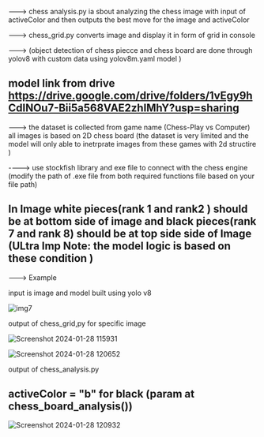 ---> chess analysis.py  ia sbout analyzing the chess image with input of activeColor and then outputs the best move for the image and activeColor

---> chess_grid.py converts image and display it in form of grid in console 

---> (object detection of chess piecce and chess board  are done through yolov8 with custom data using yolov8m.yaml model )
## model link from drive https://drive.google.com/drive/folders/1vEgy9hCdINOu7-Bii5a568VAE2zhIMhY?usp=sharing


---> the dataset is collected from game name (Chess-Play vs Computer) all images is based on 2D chess board (the dataset is very limited and the model will only able to inetrprate images from these games with 2d structire )

----> use stockfish library and exe file to connect with the chess engine (modify the path of .exe file from both required functions file based on your file path)

## In Image white pieces(rank 1 and rank2 ) should be at bottom side of image and black pieces(rank 7 and rank 8) should be at top side side of Image (ULtra Imp Note: the model logic is based on these condition )



---> Example

input is image and model built using yolo v8

![img7](https://github.com/nis12ram/Chess_Analysis_Computer_vision/assets/145199311/a64ef1d0-f58b-4010-b221-4284ad9b6170)





output of chess_grid,py for specific image









![Screenshot 2024-01-28 115931](https://github.com/nis12ram/Chess_Analysis_Computer_vision/assets/145199311/7fb40bab-146f-41e2-a667-93be1a00ef5b)

![Screenshot 2024-01-28 120652](https://github.com/nis12ram/Chess_Analysis_Computer_vision/assets/145199311/0bc57d53-f799-45d6-b7ad-b490c4a35cdb)






output of chess_analysis.py

## activeColor = "b" for black (param at chess_board_analysis())





![Screenshot 2024-01-28 120932](https://github.com/nis12ram/Chess_Analysis_Computer_vision/assets/145199311/f96edaa4-ec3c-4ebd-91bd-e44303c4bb8d)
